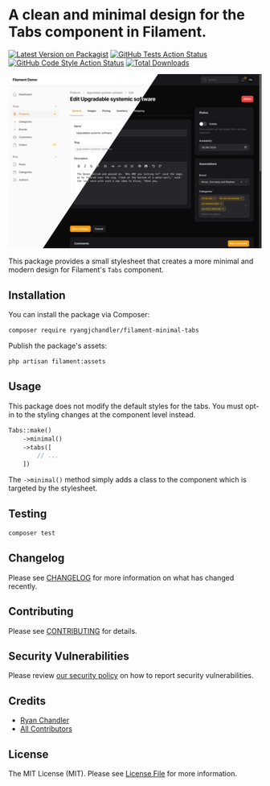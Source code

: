 # A clean and minimal design for the Tabs component in Filament.

[![Latest Version on Packagist](https://img.shields.io/packagist/v/ryangjchandler/filament-minimal-tabs.svg?style=flat-square)](https://packagist.org/packages/ryangjchandler/filament-minimal-tabs)
[![GitHub Tests Action Status](https://img.shields.io/github/actions/workflow/status/ryangjchandler/filament-minimal-tabs/run-tests.yml?branch=main&label=tests&style=flat-square)](https://github.com/ryangjchandler/filament-minimal-tabs/actions?query=workflow%3Arun-tests+branch%3Amain)
[![GitHub Code Style Action Status](https://img.shields.io/github/actions/workflow/status/ryangjchandler/filament-minimal-tabs/fix-php-code-style-issues.yml?branch=main&label=code%20style&style=flat-square)](https://github.com/ryangjchandler/filament-minimal-tabs/actions?query=workflow%3A"Fix+PHP+code+style+issues"+branch%3Amain)
[![Total Downloads](https://img.shields.io/packagist/dt/ryangjchandler/filament-minimal-tabs.svg?style=flat-square)](https://packagist.org/packages/ryangjchandler/filament-minimal-tabs)

![](/assets/example.png)

This package provides a small stylesheet that creates a more minimal and modern design for Filament's `Tabs` component.

## Installation

You can install the package via Composer:

```bash
composer require ryangjchandler/filament-minimal-tabs
```

Publish the package's assets:

```sh
php artisan filament:assets
```

## Usage

This package does not modify the default styles for the tabs. You must opt-in to the styling changes at the component level instead.

```php
Tabs::make()
    ->minimal()
    ->tabs([
        // ...
    ])
```

The `->minimal()` method simply adds a class to the component which is targeted by the stylesheet.

## Testing

```bash
composer test
```

## Changelog

Please see [CHANGELOG](CHANGELOG.md) for more information on what has changed recently.

## Contributing

Please see [CONTRIBUTING](.github/CONTRIBUTING.md) for details.

## Security Vulnerabilities

Please review [our security policy](../../security/policy) on how to report security vulnerabilities.

## Credits

- [Ryan Chandler](https://github.com/ryangjchandler)
- [All Contributors](../../contributors)

## License

The MIT License (MIT). Please see [License File](LICENSE.md) for more information.
